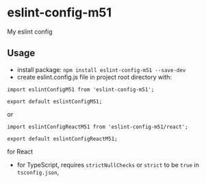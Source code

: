 # eslint-config-m51
My eslint config


## Usage

* install package: `npm install eslint-config-m51 --save-dev`
* create eslint.config.js file in project root directory with:
```
import eslintConfigM51 from 'eslint-config-m51';

export default eslintConfigM51;
```
or
```
import eslintConfigReactM51 from 'eslint-config-m51/react';

export default eslintConfigReactM51;
```
for React

* for TypeScript, requires `strictNullChecks` or `strict` to be `true` in `tsconfig.json`,